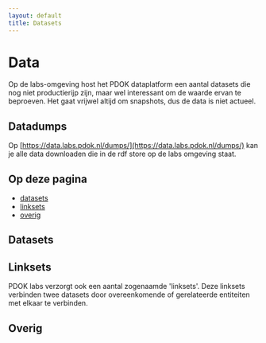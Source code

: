 ```yaml
---
layout: default
title: Datasets
---
```


# Data
Op de labs-omgeving host het PDOK dataplatform een aantal datasets die nog niet productierijp zijn, maar wel interessant om de waarde ervan te beproeven. Het gaat vrijwel altijd om snapshots, dus de data is niet actueel.

## Datadumps
Op [https://data.labs.pdok.nl/dumps/](https://data.labs.pdok.nl/dumps/) kan je alle data downloaden die in de rdf store op de labs omgeving staat.

## Op deze pagina
- [datasets](#dataset-showcases)
- [linksets](#linkset-showcases)
- [overig](#overig-showcases)

<section>
<h1>Datasets</h1>
<div id='dataset-showcases' style='width: 100%;'></div>
</section>

<section>
<h1>Linksets</h1>
PDOK labs verzorgt ook een aantal zogenaamde 'linksets'. Deze linksets verbinden twee datasets door overeenkomende of gerelateerde entiteiten met elkaar te verbinden.
<div id='linkset-showcases'></div>
</section>

<section>
<h1>Overig</h1>
<div id='overig-showcases'></div>
<script src='/assets/js/datasets.js'></script>
</section>